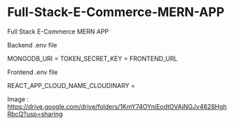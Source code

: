 # Full-Stack-E-Commerce-MERN-APP
Full Stack E-Commerce MERN APP

Backend .env file 

MONGODB_URI = 
TOKEN_SECRET_KEY = 
FRONTEND_URL

Frontend .env file

REACT_APP_CLOUD_NAME_CLOUDINARY = 

Image : https://drive.google.com/drive/folders/1KmY74OYniEodtOVAjNGJv4628HghRbcQ?usp=sharing
